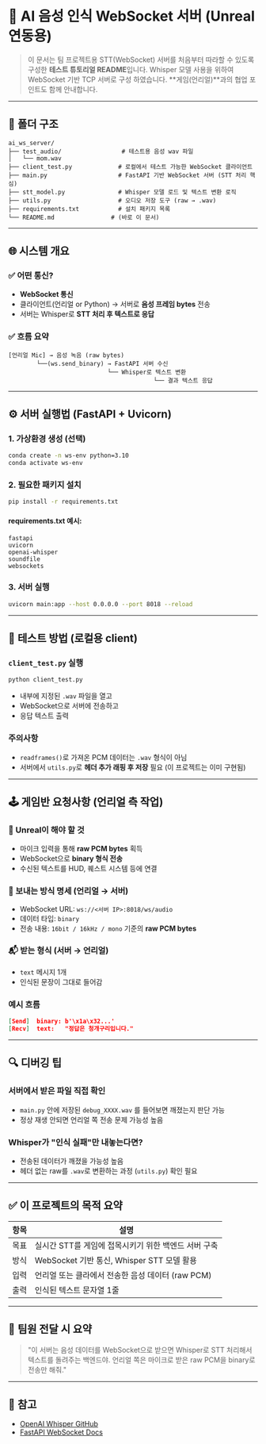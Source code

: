 # 🎤 AI 음성 인식 WebSocket 서버 (Unreal 연동용)

> 이 문서는 팀 프로젝트용 STT(WebSocket) 서버를 처음부터 따라할 수 있도록 구성한 **테스트 튜토리얼 README**입니다.
> Whisper 모델 사용을 위하여 WebSocket 기반 TCP 서버로 구성 하였습니다. 
> **게임(언리얼)**과의 협업 포인트도 함께 안내합니다.

---

## 📁 폴더 구조
```
ai_ws_server/
├── test_audio/                 # 테스트용 음성 wav 파일
│   └── mom.wav
├── client_test.py             # 로컬에서 테스트 가능한 WebSocket 클라이언트
├── main.py                    # FastAPI 기반 WebSocket 서버 (STT 처리 핵심)
├── stt_model.py               # Whisper 모델 로드 및 텍스트 변환 로직
├── utils.py                   # 오디오 저장 도구 (raw → .wav)
├── requirements.txt           # 설치 패키지 목록
└── README.md                # (바로 이 문서)
```

---

## 🌐 시스템 개요

### ✅ 어떤 통신?
- **WebSocket 통신**
- 클라이언트(언리얼 or Python) → 서버로 **음성 프레임 bytes** 전송
- 서버는 Whisper로 **STT 처리 후 텍스트로 응답**

### ✅ 흐름 요약
```
[언리얼 Mic] → 음성 녹음 (raw bytes)
        └──(ws.send_binary) → FastAPI 서버 수신
                            └── Whisper로 텍스트 변환
                                         └── 결과 텍스트 응답
```

---

## ⚙️ 서버 실행법 (FastAPI + Uvicorn)

### 1. 가상환경 생성 (선택)
```bash
conda create -n ws-env python=3.10
conda activate ws-env
```

### 2. 필요한 패키지 설치
```bash
pip install -r requirements.txt
```

#### requirements.txt 예시:
```
fastapi
uvicorn
openai-whisper
soundfile
websockets
```

### 3. 서버 실행
```bash
uvicorn main:app --host 0.0.0.0 --port 8018 --reload
```

---

## 🧪 테스트 방법 (로컬용 client)

### `client_test.py` 실행
```bash
python client_test.py
```
- 내부에 지정된 `.wav` 파일을 열고
- WebSocket으로 서버에 전송하고
- 응답 텍스트 출력

### 주의사항
- `readframes()`로 가져온 PCM 데이터는 `.wav` 형식이 아님
- 서버에서 `utils.py`로 **헤더 추가 래핑 후 저장** 필요 (이 프로젝트는 이미 구현됨)

---

## 🕹️ 게임반 요청사항 (언리얼 측 작업)

### 🎯 Unreal이 해야 할 것
- 마이크 입력을 통해 **raw PCM bytes** 획득
- WebSocket으로 **binary 형식 전송**
- 수신된 텍스트를 HUD, 퀘스트 시스템 등에 연결

### 📩 보내는 방식 명세 (언리얼 → 서버)
- WebSocket URL: `ws://<서버 IP>:8018/ws/audio`
- 데이터 타입: `binary`
- 전송 내용: `16bit / 16kHz / mono` 기준의 **raw PCM bytes**

### 📬 받는 형식 (서버 → 언리얼)
- `text` 메시지 1개
- 인식된 문장이 그대로 들어감

### 예시 흐름
```json
[Send]  binary: b'\x1a\x32...'
[Recv]  text:   "정답은 청개구리입니다."
```

---

## 🔍 디버깅 팁

### 서버에서 받은 파일 직접 확인
- `main.py` 안에 저장된 `debug_XXXX.wav` 를 들어보면 깨졌는지 판단 가능
- 정상 재생 안되면 언리얼 쪽 전송 문제 가능성 높음

### Whisper가 "인식 실패"만 내놓는다면?
- 전송된 데이터가 깨졌을 가능성 높음
- 헤더 없는 raw를 `.wav`로 변환하는 과정 (`utils.py`) 확인 필요

---

## ✅ 이 프로젝트의 목적 요약
| 항목 | 설명 |
|------|------|
| 목표 | 실시간 STT를 게임에 접목시키기 위한 백엔드 서버 구축 |
| 방식 | WebSocket 기반 통신, Whisper STT 모델 활용 |
| 입력 | 언리얼 또는 클라에서 전송한 음성 데이터 (raw PCM) |
| 출력 | 인식된 텍스트 문자열 1줄 |

---

## 👥 팀원 전달 시 요약
> "이 서버는 음성 데이터를 WebSocket으로 받으면 Whisper로 STT 처리해서 텍스트를 돌려주는 백엔드야. 언리얼 쪽은 마이크로 받은 raw PCM을 binary로 전송만 해줘."

---

## 🔗 참고
- [OpenAI Whisper GitHub](https://github.com/openai/whisper)
- [FastAPI WebSocket Docs](https://fastapi.tiangolo.com/advanced/websockets/)

